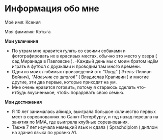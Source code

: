 # Информация обо мне



 Моё имя: Ксения

 Моя фамилия: Котыга

 **Мои увлечения**


- По утрам мне нравится гулять со своими собаками и фотографировать их в красивых местах, обычно это место у озера ( сад Миранада в Павловске ). 
-Каждый день мы с моим братом идём играть в футбол с друзьями и проводим там много времени. 
- Одни из моих любимых произведений это *"Овод"* ( Этель-Лилиан Войнич), *"Мальчик со шпагой"* ( Владислав Крапивин ) и многие другие, эти два первые, которые приходят на ум. 
- Мне очень нравится готовить, потому я стараюсь сделать что-нтбудь вкусненькое, чтобы порадовать свою семью.

**Мои достижения**


- Я 10 лет занималась айкидо, выиграла большое количество первых мест в соревнованиях по Санкт-Петербургу, и год назад перешла на занятия по ММА, где выиграла клубные соревнования. 
- Также 7 лет изучала немецкий язык и сдала ( Sprachdiplom ) диплом на здания языка по уровню A1.  




